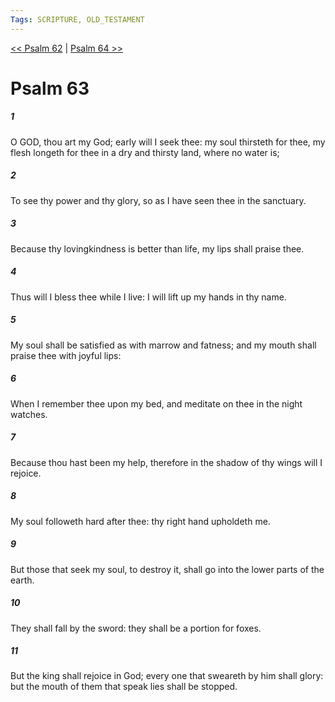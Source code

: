 ```yaml
---
Tags: SCRIPTURE, OLD_TESTAMENT
---
```


[<< Psalm 62](OLD_TESTAMENT/19_Psalms/Psalm_62.md) | [Psalm 64 >>](OLD_TESTAMENT/19_Psalms/Psalm_64.md)

# Psalm 63

##### 1
 O GOD, thou art my God; early will I seek thee: my soul thirsteth for thee, my flesh longeth for thee in a dry and thirsty land, where no water is;
##### 2
 To see thy power and thy glory, so as I have seen thee in the sanctuary.
##### 3
 Because thy lovingkindness is better than life, my lips shall praise thee.
##### 4
 Thus will I bless thee while I live: I will lift up my hands in thy name.
##### 5
 My soul shall be satisfied as with marrow and fatness; and my mouth shall praise thee with joyful lips:
##### 6
 When I remember thee upon my bed, and meditate on thee in the night watches.
##### 7
 Because thou hast been my help, therefore in the shadow of thy wings will I rejoice.
##### 8
 My soul followeth hard after thee: thy right hand upholdeth me.
##### 9
 But those that seek my soul, to destroy it, shall go into the lower parts of the earth.
##### 10
 They shall fall by the sword: they shall be a portion for foxes.
##### 11
 But the king shall rejoice in God; every one that sweareth by him shall glory: but the mouth of them that speak lies shall be stopped.

